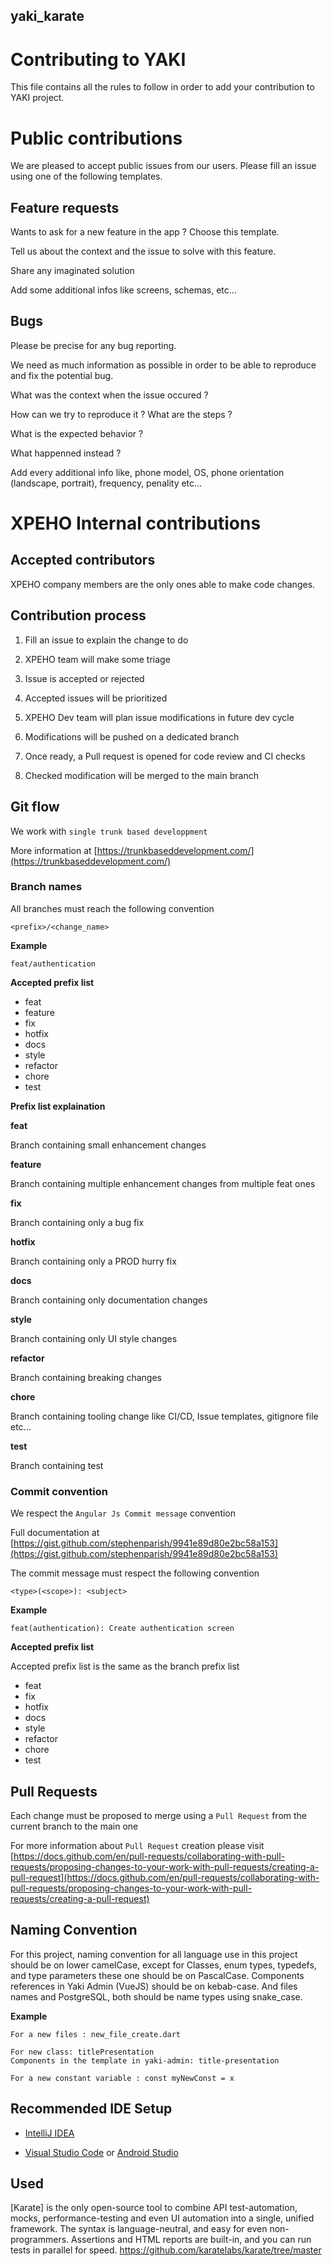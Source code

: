 ## yaki_karate

# Contributing to YAKI

This file contains all the rules to follow in order to add your contribution to YAKI project.

# Public contributions

We are pleased to accept public issues from our users. Please fill an issue using one of the following templates.

## Feature requests

Wants to ask for a new feature in the app ? Choose this template.

Tell us about the context and the issue to solve with this feature.

Share any imaginated solution

Add some additional infos like screens, schemas, etc...

## Bugs

Please be precise for any bug reporting.

We need as much information as possible in order to be able to reproduce and fix the potential bug.

What was the context when the issue occured ?

How can we try to reproduce it ? What are the steps ?

What is the expected behavior ?

What happenned instead ?

Add every additional info like, phone model, OS, phone orientation (landscape, portrait), frequency, penality etc...

# XPEHO Internal contributions

## Accepted contributors

XPEHO company members are the only ones able to make code changes.

## Contribution process

1. Fill an issue to explain the change to do

2. XPEHO team will make some triage

3. Issue is accepted or rejected

4. Accepted issues will be prioritized

5. XPEHO Dev team will plan issue modifications in future dev cycle

6. Modifications will be pushed on a dedicated branch

7. Once ready, a Pull request is opened for code review and CI checks

8. Checked modification will be merged to the main branch

## Git flow

We work with `single trunk based developpment`

More information at [https://trunkbaseddevelopment.com/](https://trunkbaseddevelopment.com/)

### Branch names

All branches must reach the following convention

```
<prefix>/<change_name>
```

**Example**

```
feat/authentication
```

**Accepted prefix list**

- feat
- feature
- fix
- hotfix
- docs
- style
- refactor
- chore
- test

**Prefix list explaination**

**feat**

Branch containing small enhancement changes

**feature**

Branch containing multiple enhancement changes from multiple feat ones

**fix**

Branch containing only a bug fix

**hotfix**

Branch containing only a PROD hurry fix

**docs**

Branch containing only documentation changes

**style**

Branch containing only UI style changes

**refactor**

Branch containing breaking changes

**chore**

Branch containing tooling change like CI/CD, Issue templates, gitignore file etc...

**test**

Branch containing test

### Commit convention

We respect the `Angular Js Commit message` convention

Full documentation at [https://gist.github.com/stephenparish/9941e89d80e2bc58a153](https://gist.github.com/stephenparish/9941e89d80e2bc58a153)

The commit message must respect the following convention

```
<type>(<scope>): <subject>
```

**Example**

```
feat(authentication): Create authentication screen
```

**Accepted prefix list**

Accepted prefix list is the same as the branch prefix list

- feat
- fix
- hotfix
- docs
- style
- refactor
- chore
- test

## Pull Requests

Each change must be proposed to merge using a `Pull Request` from the current branch to the main one

For more information about `Pull Request` creation please visit [https://docs.github.com/en/pull-requests/collaborating-with-pull-requests/proposing-changes-to-your-work-with-pull-requests/creating-a-pull-request](https://docs.github.com/en/pull-requests/collaborating-with-pull-requests/proposing-changes-to-your-work-with-pull-requests/creating-a-pull-request)

## Naming Convention

For this project, naming convention for all language use in this project should be on lower camelCase, except for Classes, enum types, typedefs, and type parameters these one should be on PascalCase.
Components references in Yaki Admin (VueJS) should be on kebab-case.
And files names and PostgreSQL, both should be name types using snake_case.

**Example**

```
For a new files : new_file_create.dart
```

```
For new class: titlePresentation
Components in the template in yaki-admin: title-presentation
```

```
For a new constant variable : const myNewConst = x
```

## Recommended IDE Setup

- [IntelliJ IDEA](https://www.jetbrains.com/idea/download/#section=windows)

- [Visual Studio Code](https://code.visualstudio.com/) or [Android Studio](https://developer.android.com/studio)

## Used

[Karate] is the only open-source tool to combine API test-automation, mocks, performance-testing and even UI automation into a single, unified framework. The syntax is language-neutral, and easy for even non-programmers. Assertions and HTML reports are built-in, and you can run tests in parallel for speed.
https://github.com/karatelabs/karate/tree/master
